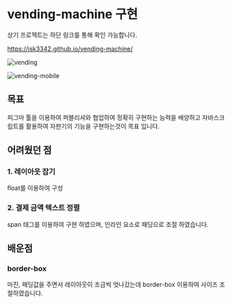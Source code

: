 # vending-machine 구현

상기 프로젝트는 하단 링크를 통해 확인 가능합니다.

https://jsk3342.github.io/vending-machine/

![vending](https://user-images.githubusercontent.com/85912592/163736937-48405d92-893e-40d9-9120-10fea04b0f0e.PNG)

![vending-mobile](https://user-images.githubusercontent.com/85912592/163736944-b4de176a-0e48-467e-bf99-6767bb910ab9.PNG)

## 목표

피그마 툴을 이용하여 퍼블리셔와 협업하여 정확히 구현하는 능력을 배양하고 자바스크립트를 활용하여 자판기의 기능을 구현하는것이 목표 입니다.

## 어려웠던 점

### 1. 레이아웃 잡기

float를 이용하여 구성

### 2. 결제 금액 텍스트 정렬

span 태그를 이용하여 구현 하였으며, 인라인 요소로 패딩으로 조절 하였습니다.

## 배운점

### border-box

마진, 패딩값을 주면서 레이아웃이 조금씩 엇나갔는데 border-box 이용하여 사이즈 조절하였습니다.

